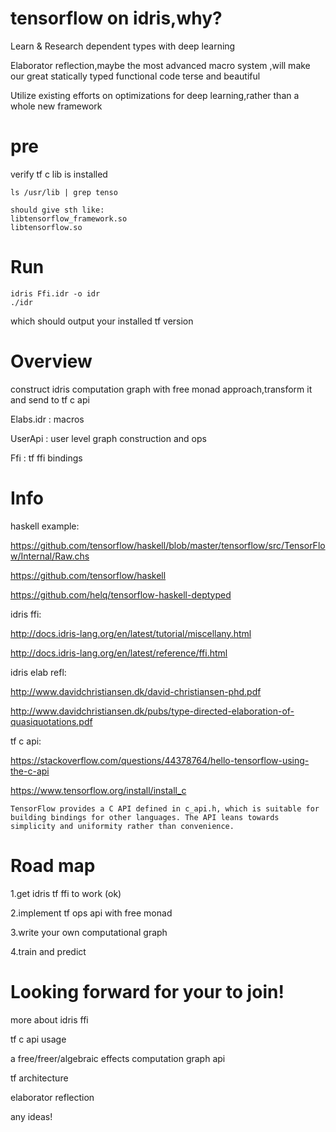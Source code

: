# tensorflow on idris,why?

Learn & Research dependent types with deep learning

Elaborator reflection,maybe the most advanced macro system ,will make our great statically typed functional code terse and beautiful

Utilize existing efforts on optimizations for deep learning,rather than a whole new framework

# pre
verify tf c lib is installed
```
ls /usr/lib | grep tenso

should give sth like:
libtensorflow_framework.so
libtensorflow.so

```

# Run
```
idris Ffi.idr -o idr
./idr
```

which should output your installed tf version

# Overview
construct idris computation graph with free monad approach,transform it and send to tf c api

Elabs.idr : macros

UserApi : user level graph construction and ops

Ffi : tf ffi bindings

# Info
haskell example:

https://github.com/tensorflow/haskell/blob/master/tensorflow/src/TensorFlow/Internal/Raw.chs

https://github.com/tensorflow/haskell

https://github.com/helq/tensorflow-haskell-deptyped

idris ffi:

http://docs.idris-lang.org/en/latest/tutorial/miscellany.html

http://docs.idris-lang.org/en/latest/reference/ffi.html

idris elab refl:

http://www.davidchristiansen.dk/david-christiansen-phd.pdf

http://www.davidchristiansen.dk/pubs/type-directed-elaboration-of-quasiquotations.pdf

tf c api:

https://stackoverflow.com/questions/44378764/hello-tensorflow-using-the-c-api

https://www.tensorflow.org/install/install_c

 `TensorFlow provides a C API defined in c_api.h, which is suitable for building bindings for other languages. The API leans towards simplicity and uniformity rather than convenience.`

# Road map

1.get idris tf ffi to work (ok)

2.implement tf ops api with free monad 

3.write your own computational graph

4.train and predict

# Looking forward for your to join!

more about idris ffi

tf c api usage

a free/freer/algebraic effects computation graph api

tf architecture

elaborator reflection

any ideas!
